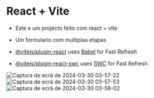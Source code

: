 # React + Vite

- Este e um projecto feito com react + vite

- Um formulario com multiplas etapas


- [@vitejs/plugin-react](https://github.com/vitejs/vite-plugin-react/blob/main/packages/plugin-react/README.md) uses [Babel](https://babeljs.io/) for Fast Refresh
- [@vitejs/plugin-react-swc](https://github.com/vitejs/vite-plugin-react-swc) uses [SWC](https://swc.rs/) for Fast Refresh

![Captura de ecrã de 2024-03-30 03-57-22](https://github.com/jose-bento-machaiela/Multstep-Form/assets/163362206/7f05c25c-399a-4738-9e20-78489bbec782)
![Captura de ecrã de 2024-03-30 03-57-53](https://github.com/jose-bento-machaiela/Multstep-Form/assets/163362206/9c79edca-2e05-4879-bc31-62e507e3eae3)
![Captura de ecrã de 2024-03-30 03-58-02](https://github.com/jose-bento-machaiela/Multstep-Form/assets/163362206/b72415f7-d73e-43c2-b200-93ff3653980a)
